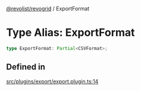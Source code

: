 [@revolist/revogrid](README.md) / ExportFormat

# Type Alias: ExportFormat

```ts
type ExportFormat: Partial<CSVFormat>;
```

## Defined in

[src/plugins/export/export.plugin.ts:14](https://github.com/revolist/revogrid/blob/3cf03d1039e53d8581c1791130c13324e129dd40/src/plugins/export/export.plugin.ts#L14)
